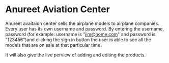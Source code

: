 # Anureet Aviation Center

Anureet avaitaion center sells the airplane models to airplane companies. Every user has its own username and password.
By entering the username, password (for example: username is "jim@home.com" and password is "123456")and clicking the sign in button the user is able to see all the models that are on sale at that particular time. 

It will also give the live perview of adding and editing the products.
